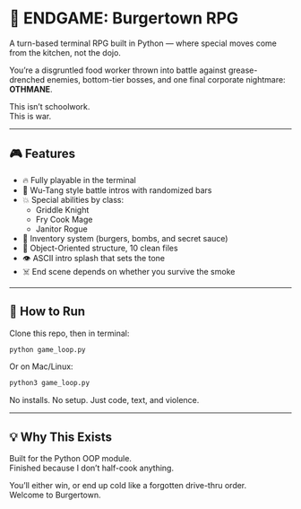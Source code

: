 # 🍔 ENDGAME: Burgertown RPG

A turn-based terminal RPG built in Python — where special moves come from the kitchen, not the dojo.

You’re a disgruntled food worker thrown into battle against grease-drenched enemies, bottom-tier bosses, and one final corporate nightmare: **OTHMANE**.

This isn’t schoolwork.  
This is war.

---

## 🎮 Features

- 🔥 Fully playable in the terminal
- 🎤 Wu-Tang style battle intros with randomized bars
- 💥 Special abilities by class:
  - Griddle Knight
  - Fry Cook Mage
  - Janitor Rogue
- 🧃 Inventory system (burgers, bombs, and secret sauce)
- 🧠 Object-Oriented structure, 10 clean files
- 👁️ ASCII intro splash that sets the tone
- ☠️ End scene depends on whether you survive the smoke

---

## 🚀 How to Run

Clone this repo, then in terminal:

```bash
python game_loop.py
```

Or on Mac/Linux:

```bash
python3 game_loop.py
```

No installs. No setup. Just code, text, and violence.

---

## 💡 Why This Exists

Built for the Python OOP module.  
Finished because I don’t half-cook anything.

You’ll either win, or end up cold like a forgotten drive-thru order.  
Welcome to Burgertown.
